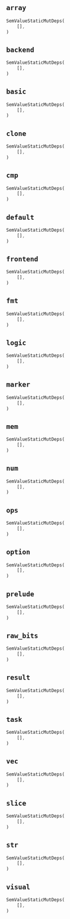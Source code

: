 ## `array`

```rust
SemValueStaticMutDeps(
    [],
)
```

## `backend`

```rust
SemValueStaticMutDeps(
    [],
)
```

## `basic`

```rust
SemValueStaticMutDeps(
    [],
)
```

## `clone`

```rust
SemValueStaticMutDeps(
    [],
)
```

## `cmp`

```rust
SemValueStaticMutDeps(
    [],
)
```

## `default`

```rust
SemValueStaticMutDeps(
    [],
)
```

## `frontend`

```rust
SemValueStaticMutDeps(
    [],
)
```

## `fmt`

```rust
SemValueStaticMutDeps(
    [],
)
```

## `logic`

```rust
SemValueStaticMutDeps(
    [],
)
```

## `marker`

```rust
SemValueStaticMutDeps(
    [],
)
```

## `mem`

```rust
SemValueStaticMutDeps(
    [],
)
```

## `num`

```rust
SemValueStaticMutDeps(
    [],
)
```

## `ops`

```rust
SemValueStaticMutDeps(
    [],
)
```

## `option`

```rust
SemValueStaticMutDeps(
    [],
)
```

## `prelude`

```rust
SemValueStaticMutDeps(
    [],
)
```

## `raw_bits`

```rust
SemValueStaticMutDeps(
    [],
)
```

## `result`

```rust
SemValueStaticMutDeps(
    [],
)
```

## `task`

```rust
SemValueStaticMutDeps(
    [],
)
```

## `vec`

```rust
SemValueStaticMutDeps(
    [],
)
```

## `slice`

```rust
SemValueStaticMutDeps(
    [],
)
```

## `str`

```rust
SemValueStaticMutDeps(
    [],
)
```

## `visual`

```rust
SemValueStaticMutDeps(
    [],
)
```
